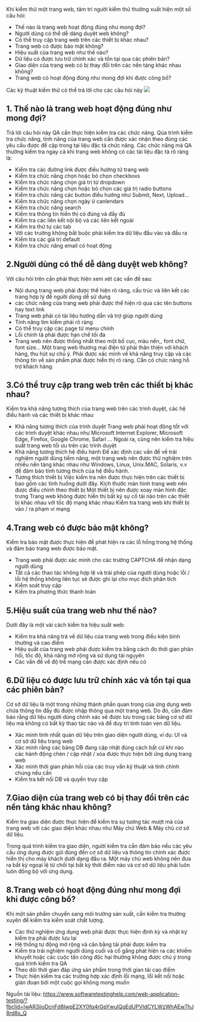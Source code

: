 Khi kiểm thử một trang web, tâm trí người kiểm thử thường xuất hiện một số câu hỏi:
* Thế nào là trang web hoạt động đúng như mong đợi?
* Người dùng có thể dễ dàng duyệt web không?
* Có thể truy cập trang web trên các thiết bị khác nhau?
* Trang web có được bảo mật không?
* Hiệu suất của trang web như thế nào?
* Dữ liệu có được lưu trữ chính xác và tồn tại qua các phiên bản?
* Giao diện của trang web có bị thay đổi trên các nền tảng khác nhau không?
* Trang web có hoạt động đúng như mong đợi khi được công bố?

Các kỹ thuật kiểm thử có thể trả lời cho các câu hỏi này
![](https://images.viblo.asia/71a05112-8de6-4fe2-ba64-ae9fc91755f9.jpg)
## 1. Thế nào là trang web hoạt động đúng như mong đợi?
Trả lời câu hỏi này QA cần thực hiện kiểm tra các chức năng. Qúa trình kiểm tra chức năng, tính năng của trang web cần được xác nhận theo đúng các yêu cầu được để cập trong tại liệu đặc tả chức năng. Các chức năng mà QA thường kiểm tra ngay cả khi trang web không có các tài liệu đặc tả rõ ràng là:
* Kiểm tra các đường link được điều hướng từ trang web
* Kiểm tra chức năng chọn hoặc bỏ chọn checkboxs
* Kiểm tra chức năng chọn giá trị từ dropdown
* Kiểm tra chức năng chọn hoặc bỏ chọn các giá trị radio buttons
* Kiểm tra chức năng các button điều hướng như Submit, Next, Upload...
* Kiểm tra chức năng chọn ngày ừ canlendars
* Kiểm tra chức năng search
* Kiểm tra thông tin hiển thị có đúng và đầy đủ
* Kiểm tra các liên kết nội bộ và các liên kết ngoài
* Kiểm tra thứ tự các tab
* Với các trường không bắt buộc phải kiểm tra dữ liệu đầu vào và đầu ra
* Kiểm tra các giá trị default
* Kiểm tra chức năng email có hoạt động 
## 2.Người dùng có thể dễ dàng duyệt web không?
Với câu hỏi trên cần phải thực hiện xem xét các vấn đề sau:
* Nội dung trang web phải được thể hiện rõ ràng, cấu trúc và liên kết các trang hợp lý để người dùng dễ sử dụng
* các chức năng của trang web phải được thể hiện rõ qua các tên buttons hay text link
* Trang web phải có tài liệu hướng dẫn và trợ giúp người dùng 
* Tính năng tìm kiếm phải rõ ràng 
* Có thể truy cập các page từ menu chính 
* Lỗi chính tả phải được hạn chế tối đa 
* Trang web nên được thống nhất theo một bố cục, màu nền,, font chữ, font size...
Một trang web thương mại điện tử  phải thân thiện với khách hàng, thu hút sự chú ý. Phải được xác minh về khả năng truy cập và các thông tin về sản phẩm phải được hiển thị rõ ràng. Cần có chức năng hỗ trợ khách hàng.
## 3.Có thể truy cập trang web trên các thiết bị khác nhau?
Kiểm tra khả năng tương thích của trang web trên các trình duyệt, các hệ điều hành và các thiết bị khác nhau
* Khả năng tương thích của trình duyệt
Trang web phải hoạt động tốt với các trình duyệt khác nhau như Microsoft Internet Explorer, Microsoft Edge, Firefox, Google Chrome, Safari ...
Ngoài ra, cũng nên kiểm tra hiệu suất trang web tối ưu trên các trình duyệt
* Khả năng tương thích hệ điều hành
Để xác định các vấn đề về trải nghiệm người dùng tiềm năng, một trang web nên được thử nghiệm trên nhiều nền tảng khác nhau như Windows, Linux, Unix.MAC, Solaris, v.v để đảm bảo tính tương thích của hệ điều hành.
* Tương thích thiết bị
Việc kiểm tra nên được thực hiện trên các thiết bị bao gồm các tình huống dưới đây.
Kích thước màn hình trang web nên được điều chỉnh theo thiết bị
Một thiết bị nên được xoay màn hình đặc trưng
Trang web không được hiển thị bất kỳ sự cố tải nào trên các thiết bị khác nhau với tốc độ mạng khác nhau
Kiểm tra  trang web khi thiết bị vào / ra phạm vi mạng
## 4.Trang web có được bảo mật không?
Kiểm tra bảo mật được thực hiện để phát hiện ra các lỗ hổng trong hệ thống và đảm bảo trang web được bảo mật.
* Trang web phải được xác minh cho các trường CAPTCHA để nhận dạng người dùng
* Tất cả các thao tác không hợp lệ và trái phép của người dùng hoặc lỗi / lỗi hệ thống không liên tục sẽ được ghi lại cho mục đích phân tích
* Kiểm soát truy cập 
* Kiểm tra phương thức thanh toán
## 5.Hiệu suất của trang web như thế nào?
Dưới đây là một vài cách kiểm tra hiệu suất web:
* Kiểm tra khả năng trả về dữ liệu của trang web trong điều kiện bình thường và cao điểm
* Hiệu suất của trang web phải được kiểm tra bằng cách đo thời gian phản hồi, tốc độ, khả năng mở rộng và sử dụng tài nguyên
* Các vấn đề về độ trễ mạng cần được xác định nếu có
## 6.Dữ liệu có được lưu trữ chính xác và tồn tại qua các phiên bản?
Cơ sở dữ liệu là một trong những thành phần quan trọng của ứng dụng web chứa thông tin đầy đủ được nhập thông qua một trang web. Do đó, cần đảm bảo rằng dữ liệu người dùng chính xác sẽ được lưu trong các bảng cơ sở dữ liệu mà không có bất kỳ thao tác nào và để duy trì tính toàn vẹn dữ liệu.
* Xác minh tính nhất quán dữ liệu trên giao diện người dùng, ví dụ: UI và cơ sở dữ liệu trang web
* Xác minh rằng các bảng DB đang cập nhật đúng cách bất cứ khi nào các hành động chèn / cập nhật / xóa được thực hiện bởi ứng dụng trang web
* Xác minh thời gian phản hồi của các truy vấn kỹ thuật và tinh chỉnh chúng nếu cần
* Kiểm tra kết nối DB và quyền truy cập
## 7.Giao diện của trang web có bị thay đổi trên các nền tảng khác nhau không?
Kiểm tra giao diện được thực hiện để kiểm tra sự tương tác mượt mà của trang web với các giao diện khác nhau như Máy chủ Web & Máy chủ cơ sở dữ liệu.

Trong quá trình kiểm tra giao diện, người kiểm tra cần đảm bảo nếu các yêu cầu ứng dụng được gửi đúng đến cơ sở dữ liệu và thông tin chính xác được hiển thị cho máy khách dưới dạng đầu ra. Một máy chủ web không nên đưa ra bất kỳ ngoại lệ từ chối tại bất kỳ thời điểm nào và cơ sở dữ liệu phải luôn luôn đồng bộ với ứng dụng.
## 8.Trang web có hoạt động đúng như mong đợi khi được công bố?
Khi một sản phẩm chuyển sang môi trường sản xuất, cần kiểm tra thường xuyên để kiểm tra kiểm soát chất lượng.
* Các thử nghiệm ứng dụng web phải được thực hiện định kỳ và nhật ký kiểm tra phải được lưu lại
* Hệ thống tự động mở rộng và cân bằng tải phải được kiểm tra
* Kiểm tra trải nghiệm người dùng cuối và cố gắng phát hiện ra các khiếm khuyết hoặc các cuộc tấn công độc hại thường không được chú ý trong quá trình kiểm tra QA
* Theo dõi thời gian đáp ứng sản phẩm trong thời gian tải cao điểm
* Thực hiện kiểm tra các trường hợp xác định lỗi mạng, lỗi kết nối hoặc gián đoạn bởi một cuộc gọi không mong muốn

Nguồn tài liệu: https://www.softwaretestinghelp.com/web-application-testing/?fbclid=IwAR3iioDcnFd8IwpE2XY0fq4rGpYwulQqEdUPVIdCYLWzWhAEw7hJ8rd8s_Q